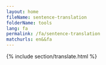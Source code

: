```yaml
---
layout: home
fileName: sentence-translation
folderName: tools
lang: fa
permalink: /fa/sentence-translation
matchurls: en&&fa
---
```

{% include section/translate.html %}